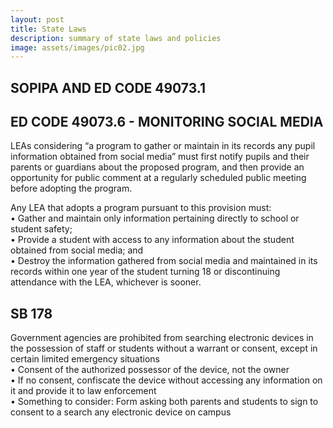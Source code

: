```yaml
---
layout: post
title: State Laws
description: summary of state laws and policies
image: assets/images/pic02.jpg
---
```


## SOPIPA AND ED CODE 49073.1



## ED CODE 49073.6 - MONITORING SOCIAL MEDIA

LEAs considering “a program to gather or maintain in its records any pupil information obtained from social media” must first notify pupils and their parents or guardians about the proposed program, and then provide an opportunity for public comment at a regularly scheduled public meeting before adopting the program.  

Any LEA that adopts a program pursuant to this provision must:  
• Gather and maintain only information pertaining directly to school or student safety;  
• Provide a student with access to any information about the student obtained from social media; and  
• Destroy the information gathered from social media and maintained in its records within one year of the student turning 18 or discontinuing attendance with the LEA, whichever is sooner.  

## SB 178

Government agencies are prohibited from searching electronic devices in the possession of staff or students without a warrant or consent, except in certain limited emergency situations  
• Consent of the authorized possessor of the device, not the owner  
• If no consent, confiscate the device without accessing any information on it and
provide it to law enforcement  
• Something to consider: Form asking both parents and students to sign to consent to a search any electronic device on campus  
